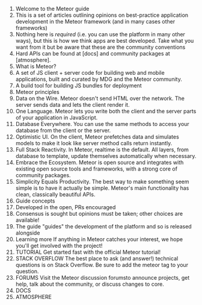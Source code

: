 1. Welcome to the Meteor guide
  1. This is a set of articles outlining opinions on best-practice application development in the Meteor framework (and in many cases other frameworks)
  2. Nothing here is *required* (i.e. you can use the platform in many other ways), but this is how we think apps are best developed. Take what you want from it but be aware that these are the community conventions
  3. Hard APIs can be found at [docs] and community packages at [atmosphere].
2. What is Meteor?
  1. A set of JS client + server code for building web and mobile applications, built and curated by MDG and the Meteor community.
  2. A build tool for building JS bundles for deployment
3. Meteor principles
  1. Data on the Wire. Meteor doesn't send HTML over the network. The server sends data and lets the client render it.
  1. One Language. Meteor lets you write both the client and the server parts of your application in JavaScript.
  1. Database Everywhere. You can use the same methods to access your database from the client or the server.
  1. Optimistic UI. On the client, Meteor prefetches data and simulates models to make it look like server method calls return instantly.
  1. Full Stack Reactivity. In Meteor, realtime is the default. All layers, from database to template, update themselves automatically when necessary.
  1. Embrace the Ecosystem. Meteor is open source and integrates with existing open source tools and frameworks, with a strong core of community packages.
  1. Simplicity Equals Productivity. The best way to make something seem simple is to have it actually be simple. Meteor's main functionality has clean, classically beautiful APIs.
4. Guide concepts
  1. Developed in the open, PRs encouraged
  2. Consensus is sought but opinions must be taken; other choices are available!
  3. The guide "guides" the development of the platform and so is released alongside
5. Learning more
  If anything in Meteor catches your interest, we hope you'll get involved with the project!
  1. TUTORIAL
    Get started fast with the official Meteor tutorial!
  2. STACK OVERFLOW
    The best place to ask (and answer!) technical questions is on Stack Overflow. Be sure to add the meteor tag to your question.
  3. FORUMS
    Visit the Meteor discussion forumsto announce projects, get help, talk about the community, or discuss changes to core.
  4. DOCS
  5. ATMOSPHERE